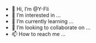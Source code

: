 - 👋 Hi, I’m @Y-Fli
- 👀 I’m interested in ...
- 🌱 I’m currently learning ...
- 💞️ I’m looking to collaborate on ...
- 📫 How to reach me ...

<!---
Y-Fli/Y-Fli is a ✨ special ✨ repository because its `README.md` (this file) appears on your GitHub profile.
You can click the Preview link to take a look at your changes.
--->
